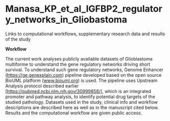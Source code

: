 # Manasa_KP_et_al_IGFBP2_regulatory_networks_in_Gliobastoma
Links to computational workflows, supplementary research data and results of the study

**Workflow**

The current work analyses publicly available datasets of Glioblastoma multiforme to understand the gene regulatory networks driving short survival. To understand such gene regulatory networks, Genome Enhancer (https://ge.genexplain.com) pipeline developed based on the open source BioUML platform (www.biouml.org) is used. The pipeline uses Upstream Analysis protocol described earlier [https://pubmed.ncbi.nlm.nih.gov/30999858/], which is an integrated promoter and pathway analysis, to identify potential drug targets of the studied pathology. Datasets used in the study, clinical info and workflow descriptions are described here as well as in the manuscript cited below. Results and the computational workflow are given public access. 
